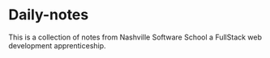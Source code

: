 # Daily-notes
This is a collection of notes from Nashville Software School a FullStack web development apprenticeship.
